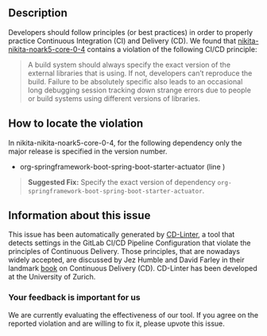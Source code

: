 
## Description
Developers should follow principles (or best practices) in order to properly practice Continuous Integration (CI) and Delivery (CD).
We found that [nikita-nikita-noark5-core-0-4](https://gitlab.com/OsloMet-ABI/nikita-noark5-core/blob/master/.gitlab-ci.yml) contains a violation of the following CI/CD principle:

> A build system should always specify the exact version of the external libraries that is using.
If not, developers can’t reproduce the build. Failure to be absolutely specific also leads to an occasional long debugging session tracking down strange errors due to people or build systems using different versions of libraries.

## How to locate the violation

In nikita-nikita-noark5-core-0-4, for the following dependency only the major release is specified in the version number.

* org-springframework-boot-spring-boot-starter-actuator (line )

> **Suggested Fix:** Specify the exact version of dependency `org-springframework-boot-spring-boot-starter-actuator`.

## Information about this issue

This issue has been automatically generated by [CD-Linter](https://gitlab.com/Jancso/configuration-analytics), a tool that detects settings in the GitLab CI/CD Pipeline Configuration that violate the principles of Continuous Delivery. Those principles, that are nowadays widely accepted, are discussed by Jez Humble and David Farley in their landmark [book](https://www.oreilly.com/library/view/continuous-delivery-reliable/9780321670250/) on Continuous Delivery (CD). CD-Linter has been developed at the University of Zurich.

### Your feedback is important for us
We are currently evaluating the effectiveness of our tool. If you agree on the reported violation and are willing to fix it, please upvote this issue.